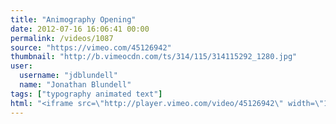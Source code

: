 ```yaml
---
title: "Animography Opening"
date: 2012-07-16 16:06:41 00:00
permalink: /videos/1087
source: "https://vimeo.com/45126942"
thumbnail: "http://b.vimeocdn.com/ts/314/115/314115292_1280.jpg"
user:
  username: "jdblundell"
  name: "Jonathan Blundell"
tags: ["typography animated text"]
html: "<iframe src=\"http://player.vimeo.com/video/45126942\" width=\"1280\" height=\"720\" frameborder=\"0\" webkitAllowFullScreen mozallowfullscreen allowFullScreen></iframe>"
---
```


